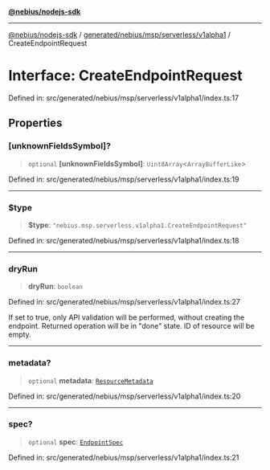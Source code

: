 [**@nebius/nodejs-sdk**](../../../../../../README.md)

***

[@nebius/nodejs-sdk](../../../../../../README.md) / [generated/nebius/msp/serverless/v1alpha1](../README.md) / CreateEndpointRequest

# Interface: CreateEndpointRequest

Defined in: src/generated/nebius/msp/serverless/v1alpha1/index.ts:17

## Properties

### \[unknownFieldsSymbol\]?

> `optional` **\[unknownFieldsSymbol\]**: `Uint8Array`\<`ArrayBufferLike`\>

Defined in: src/generated/nebius/msp/serverless/v1alpha1/index.ts:19

***

### $type

> **$type**: `"nebius.msp.serverless.v1alpha1.CreateEndpointRequest"`

Defined in: src/generated/nebius/msp/serverless/v1alpha1/index.ts:18

***

### dryRun

> **dryRun**: `boolean`

Defined in: src/generated/nebius/msp/serverless/v1alpha1/index.ts:27

If set to true, only API validation will be performed, without creating the endpoint.
 Returned operation will be in "done" state. ID of resource will be empty.

***

### metadata?

> `optional` **metadata**: [`ResourceMetadata`](../../../../common/v1/interfaces/ResourceMetadata.md)

Defined in: src/generated/nebius/msp/serverless/v1alpha1/index.ts:20

***

### spec?

> `optional` **spec**: [`EndpointSpec`](EndpointSpec.md)

Defined in: src/generated/nebius/msp/serverless/v1alpha1/index.ts:21
